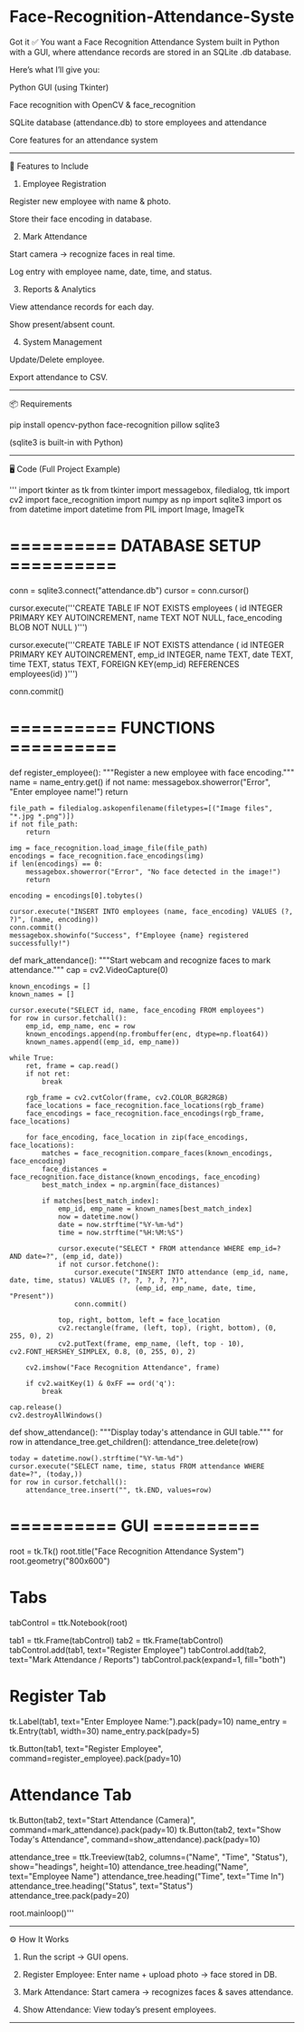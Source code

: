 # Face-Recognition-Attendance-Syste

Got it ✅ You want a Face Recognition Attendance System built in Python with a GUI, where attendance records are stored in an SQLite .db database.

Here’s what I’ll give you:

Python GUI (using Tkinter)

Face recognition with OpenCV & face_recognition

SQLite database (attendance.db) to store employees and attendance

Core features for an attendance system



---

📌 Features to Include

1. Employee Registration

Register new employee with name & photo.

Store their face encoding in database.



2. Mark Attendance

Start camera → recognize faces in real time.

Log entry with employee name, date, time, and status.



3. Reports & Analytics

View attendance records for each day.

Show present/absent count.



4. System Management

Update/Delete employee.

Export attendance to CSV.





---

📦 Requirements

pip install opencv-python face-recognition pillow sqlite3

(sqlite3 is built-in with Python)


---

🖥️ Code (Full Project Example)

'''
import tkinter as tk
from tkinter import messagebox, filedialog, ttk
import cv2
import face_recognition
import numpy as np
import sqlite3
import os
from datetime import datetime
from PIL import Image, ImageTk

# ========== DATABASE SETUP ==========
conn = sqlite3.connect("attendance.db")
cursor = conn.cursor()

cursor.execute('''CREATE TABLE IF NOT EXISTS employees (
                    id INTEGER PRIMARY KEY AUTOINCREMENT,
                    name TEXT NOT NULL,
                    face_encoding BLOB NOT NULL
                )''')

cursor.execute('''CREATE TABLE IF NOT EXISTS attendance (
                    id INTEGER PRIMARY KEY AUTOINCREMENT,
                    emp_id INTEGER,
                    name TEXT,
                    date TEXT,
                    time TEXT,
                    status TEXT,
                    FOREIGN KEY(emp_id) REFERENCES employees(id)
                )''')

conn.commit()

# ========== FUNCTIONS ==========

def register_employee():
    """Register a new employee with face encoding."""
    name = name_entry.get()
    if not name:
        messagebox.showerror("Error", "Enter employee name!")
        return

    file_path = filedialog.askopenfilename(filetypes=[("Image files", "*.jpg *.png")])
    if not file_path:
        return

    img = face_recognition.load_image_file(file_path)
    encodings = face_recognition.face_encodings(img)
    if len(encodings) == 0:
        messagebox.showerror("Error", "No face detected in the image!")
        return

    encoding = encodings[0].tobytes()

    cursor.execute("INSERT INTO employees (name, face_encoding) VALUES (?, ?)", (name, encoding))
    conn.commit()
    messagebox.showinfo("Success", f"Employee {name} registered successfully!")

def mark_attendance():
    """Start webcam and recognize faces to mark attendance."""
    cap = cv2.VideoCapture(0)

    known_encodings = []
    known_names = []

    cursor.execute("SELECT id, name, face_encoding FROM employees")
    for row in cursor.fetchall():
        emp_id, emp_name, enc = row
        known_encodings.append(np.frombuffer(enc, dtype=np.float64))
        known_names.append((emp_id, emp_name))

    while True:
        ret, frame = cap.read()
        if not ret:
            break

        rgb_frame = cv2.cvtColor(frame, cv2.COLOR_BGR2RGB)
        face_locations = face_recognition.face_locations(rgb_frame)
        face_encodings = face_recognition.face_encodings(rgb_frame, face_locations)

        for face_encoding, face_location in zip(face_encodings, face_locations):
            matches = face_recognition.compare_faces(known_encodings, face_encoding)
            face_distances = face_recognition.face_distance(known_encodings, face_encoding)
            best_match_index = np.argmin(face_distances)

            if matches[best_match_index]:
                emp_id, emp_name = known_names[best_match_index]
                now = datetime.now()
                date = now.strftime("%Y-%m-%d")
                time = now.strftime("%H:%M:%S")

                cursor.execute("SELECT * FROM attendance WHERE emp_id=? AND date=?", (emp_id, date))
                if not cursor.fetchone():
                    cursor.execute("INSERT INTO attendance (emp_id, name, date, time, status) VALUES (?, ?, ?, ?, ?)",
                                   (emp_id, emp_name, date, time, "Present"))
                    conn.commit()

                top, right, bottom, left = face_location
                cv2.rectangle(frame, (left, top), (right, bottom), (0, 255, 0), 2)
                cv2.putText(frame, emp_name, (left, top - 10), cv2.FONT_HERSHEY_SIMPLEX, 0.8, (0, 255, 0), 2)

        cv2.imshow("Face Recognition Attendance", frame)

        if cv2.waitKey(1) & 0xFF == ord('q'):
            break

    cap.release()
    cv2.destroyAllWindows()

def show_attendance():
    """Display today's attendance in GUI table."""
    for row in attendance_tree.get_children():
        attendance_tree.delete(row)

    today = datetime.now().strftime("%Y-%m-%d")
    cursor.execute("SELECT name, time, status FROM attendance WHERE date=?", (today,))
    for row in cursor.fetchall():
        attendance_tree.insert("", tk.END, values=row)

# ========== GUI ==========
root = tk.Tk()
root.title("Face Recognition Attendance System")
root.geometry("800x600")

# Tabs
tabControl = ttk.Notebook(root)

tab1 = ttk.Frame(tabControl)
tab2 = ttk.Frame(tabControl)
tabControl.add(tab1, text="Register Employee")
tabControl.add(tab2, text="Mark Attendance / Reports")
tabControl.pack(expand=1, fill="both")

# Register Tab
tk.Label(tab1, text="Enter Employee Name:").pack(pady=10)
name_entry = tk.Entry(tab1, width=30)
name_entry.pack(pady=5)

tk.Button(tab1, text="Register Employee", command=register_employee).pack(pady=10)

# Attendance Tab
tk.Button(tab2, text="Start Attendance (Camera)", command=mark_attendance).pack(pady=10)
tk.Button(tab2, text="Show Today's Attendance", command=show_attendance).pack(pady=10)

attendance_tree = ttk.Treeview(tab2, columns=("Name", "Time", "Status"), show="headings", height=10)
attendance_tree.heading("Name", text="Employee Name")
attendance_tree.heading("Time", text="Time In")
attendance_tree.heading("Status", text="Status")
attendance_tree.pack(pady=20)

root.mainloop()'''


---

⚙️ How It Works

1. Run the script → GUI opens.


2. Register Employee: Enter name + upload photo → face stored in DB.


3. Mark Attendance: Start camera → recognizes faces & saves attendance.


4. Show Attendance: View today’s present employees.




---



